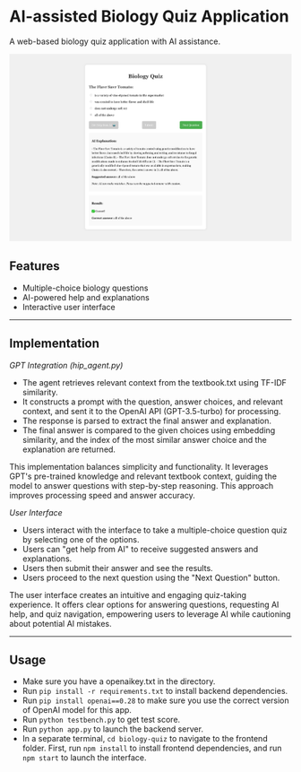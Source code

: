# AI-assisted Biology Quiz Application

A web-based biology quiz application with AI assistance.

![Alt text](interface.png)

## Features

- Multiple-choice biology questions
- AI-powered help and explanations
- Interactive user interface

---

## Implementation

_GPT Integration (hip_agent.py)_

- The agent retrieves relevant context from the textbook.txt using TF-IDF similarity.
- It constructs a prompt with the question, answer choices, and relevant context, and sent it to the OpenAI API (GPT-3.5-turbo) for processing.
- The response is parsed to extract the final answer and explanation.
- The final answer is compared to the given choices using embedding similarity, and the index of the most similar answer choice and the explanation are returned.

This implementation balances simplicity and functionality. It leverages GPT's pre-trained knowledge and relevant textbook context, guiding the model to answer questions with step-by-step reasoning. This approach improves processing speed and answer accuracy.

_User Interface_

- Users interact with the interface to take a multiple-choice question quiz by selecting one of the options.
- Users can "get help from AI" to receive suggested answers and explanations.
- Users then submit their answer and see the results.
- Users proceed to the next question using the "Next Question" button.

The user interface creates an intuitive and engaging quiz-taking experience. It offers clear options for answering questions, requesting AI help, and quiz navigation, empowering users to leverage AI while cautioning about potential AI mistakes.

---

## Usage

- Make sure you have a openaikey.txt in the directory.
- Run `pip install -r requirements.txt` to install backend dependencies.
- Run `pip install openai==0.28` to make sure you use the correct version of OpenAI model for this app.
- Run `python testbench.py` to get test score.
- Run `python app.py` to launch the backend server.
- In a separate terminal, `cd biology-quiz` to navigate to the frontend folder. First, run `npm install` to install frontend dependencies, and run `npm start` to launch the interface.
